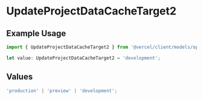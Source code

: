 # UpdateProjectDataCacheTarget2

## Example Usage

```typescript
import { UpdateProjectDataCacheTarget2 } from '@vercel/client/models/operations';

let value: UpdateProjectDataCacheTarget2 = 'development';
```

## Values

```typescript
'production' | 'preview' | 'development';
```
